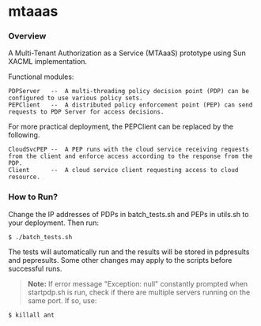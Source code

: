 mtaaas
======

### Overview

A Multi-Tenant Authorization as a Service (MTAaaS) prototype using Sun XACML implementation.

Functional modules:
```
PDPServer   --  A multi-threading policy decision point (PDP) can be configured to use various policy sets.
PEPClient   --  A distributed policy enforcement point (PEP) can send requests to PDP Server for access decisions.
```
For more practical deployment, the PEPClient can be replaced by the following.
```
CloudSvcPEP --  A PEP runs with the cloud service receiving requests from the client and enforce access according to the response from the PDP.
Client      --  A cloud service client requesting access to cloud resource.
``` 

### How to Run?

Change the IP addresses of PDPs in batch_tests.sh and PEPs in utils.sh to your deployment. Then run:
```
$ ./batch_tests.sh
```
The tests will automatically run and the results will be stored in pdpresults and pepresults. Some other changes may apply to the scripts before successful runs.



> **Note:** If error message "Exception: null" constantly prompted when startpdp.sh is run, check if there are multiple servers running on the same port. If so, use:
```
$ killall ant
```

